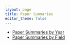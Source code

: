 ```yaml
---
layout: page
title: Paper Summaries
editor_theme: false
---
```


<ul>
  <li><a href="/paper_summaries_year.html">Paper Summaries by Year</a></li>
  <li><a href="/paper_summaries_field.html">Paper Summaries by Field</a></li>
</ul>


